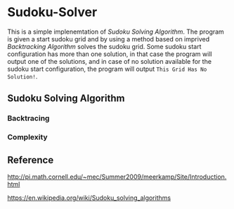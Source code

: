 # Sudoku-Solver

This is a simple implenemtation of *Sudoku Solving Algorithm*. The program is given a start sudoku grid and by using a method based on imprived *Backtracking Algorithm* solves the sudoku grid. Some sudoku start configuration has more than one solution, in that case the program will output one of the solutions, and in case of no solution available for the sudoku start configuration, the program will output `This Grid Has No Solution!`.

## Sudoku Solving Algorithm

### Backtracing

### Complexity

## Reference

http://pi.math.cornell.edu/~mec/Summer2009/meerkamp/Site/Introduction.html

https://en.wikipedia.org/wiki/Sudoku_solving_algorithms
